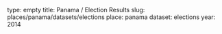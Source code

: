 type: empty
title: Panama / Election Results
slug: places/panama/datasets/elections
place: panama
dataset: elections
year: 2014
